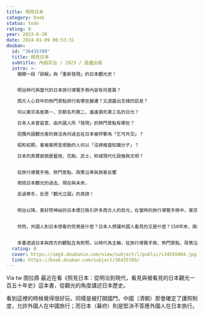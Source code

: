 ```yaml
---
title: 照見日本
category: book
status: todo
rating: 0
year: 2023-6-20
date: 2024-01-09 06:53:31
douban:
  id: "36435789"
  title: 照見日本
  subtitle: 內田宗治 / 2023 / 這邊出版
  intro: >-
    揭開一段「誤解」與「重新發現」的日本觀光史！


    明治時代與當代的日本旅行導覽手冊內容有何差異？

    西方人心目中的熱門景點排行有哪些變遷？又透露出怎樣的訊息？

    何以東京高居第一、京都名列第二，遙遙領先第三名的日光？

    日本人未曾留意、由外國人所「發現」的熱門景點有哪些？

    招攬外國觀光客的做法為何過去在日本被抨擊為「乞丐外交」？

    昭和初期，會被東照宮感動的人何以「沒資格當知識分子」？

    日本的真實面貌是藝妓、花魁、武士，抑或現代化設施與文明？


    從旅行導覽手冊、熱門景點、政策沿革與旅客反響

    爬梳日本觀光的過去、現在與未來，

    走過寒冬，反思「觀光立國」的真諦！


    明治以降，美好而神祕的日本便已吸引許多西方人的目光，在當時的旅行導覽手冊中，東京、京都、日光、箱根等都是名列前茅的旅遊勝地，西方人發掘上高地、打造中禪寺湖避暑勝地；日本人則創立喜賓會，提出改善旅日環境的方針，揭開了日本觀光旅遊的序幕。


    然而，外國人到日本想看的究竟是什麼？日本人想讓外國人看見的又是什麼？150年來，兩者之間似乎存在著相當程度的落差，西方人往往期待看到古老而傳統的日本，日本人卻意圖展現先進科技與現代文明……透過西方的視角，如何「發現」不為人知的日本？當想像中的東洋遇見現實中的日本，會擦出怎樣的火花？日本又如何經由西方的評價而重新認識自我？


    本書透過日本與西方的觀點互為對照，以時代為主軸，從旅行導覽手冊、熱門景點、政策沿革與旅客反響等面向探討觀光的本質，爬梳日本觀光的過去、現在與未來，走過寒冬，反思「觀光立國」的真諦。
  rating: 0
  cover: https://img9.doubanio.com/view/subject/l/public/s34555004.jpg
  link: https://book.douban.com/subject/36435789/
---
```


Via tw 图拉鼎 最近在看《照見日本：從明治到現代，看見與被看見的日本觀光一百五十年史》這本書，從觀光的角度講述日本歷史。

看到這裡的時候覺得很好玩，同樣是被打開國門，中國（清朝）那會確定了護照制度，允許外國人在中國旅行；而日本（幕府）則是堅決不答應外國人在日本旅行。